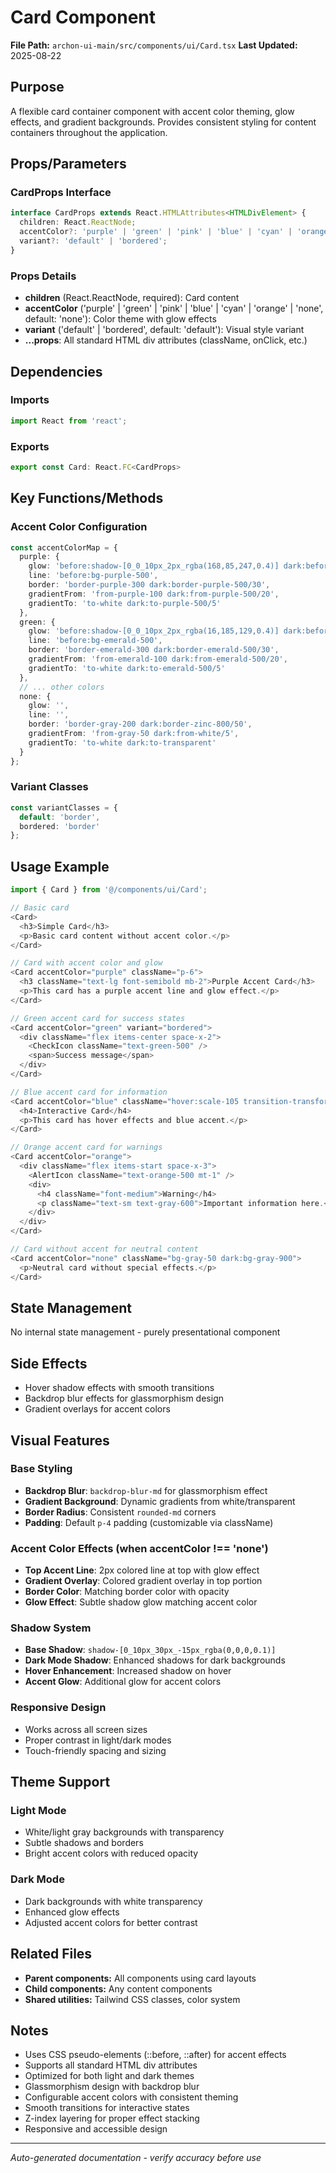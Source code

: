 # Card Component

**File Path:** `archon-ui-main/src/components/ui/Card.tsx`
**Last Updated:** 2025-08-22

## Purpose
A flexible card container component with accent color theming, glow effects, and gradient backgrounds. Provides consistent styling for content containers throughout the application.

## Props/Parameters

### CardProps Interface
```typescript
interface CardProps extends React.HTMLAttributes<HTMLDivElement> {
  children: React.ReactNode;
  accentColor?: 'purple' | 'green' | 'pink' | 'blue' | 'cyan' | 'orange' | 'none';
  variant?: 'default' | 'bordered';
}
```

### Props Details
- **children** (React.ReactNode, required): Card content
- **accentColor** ('purple' | 'green' | 'pink' | 'blue' | 'cyan' | 'orange' | 'none', default: 'none'): Color theme with glow effects
- **variant** ('default' | 'bordered', default: 'default'): Visual style variant
- **...props**: All standard HTML div attributes (className, onClick, etc.)

## Dependencies

### Imports
```typescript
import React from 'react';
```

### Exports
```typescript
export const Card: React.FC<CardProps>
```

## Key Functions/Methods

### Accent Color Configuration
```typescript
const accentColorMap = {
  purple: {
    glow: 'before:shadow-[0_0_10px_2px_rgba(168,85,247,0.4)] dark:before:shadow-[0_0_20px_5px_rgba(168,85,247,0.7)]',
    line: 'before:bg-purple-500',
    border: 'border-purple-300 dark:border-purple-500/30',
    gradientFrom: 'from-purple-100 dark:from-purple-500/20',
    gradientTo: 'to-white dark:to-purple-500/5'
  },
  green: {
    glow: 'before:shadow-[0_0_10px_2px_rgba(16,185,129,0.4)] dark:before:shadow-[0_0_20px_5px_rgba(16,185,129,0.7)]',
    line: 'before:bg-emerald-500',
    border: 'border-emerald-300 dark:border-emerald-500/30',
    gradientFrom: 'from-emerald-100 dark:from-emerald-500/20',
    gradientTo: 'to-white dark:to-emerald-500/5'
  },
  // ... other colors
  none: {
    glow: '',
    line: '',
    border: 'border-gray-200 dark:border-zinc-800/50',
    gradientFrom: 'from-gray-50 dark:from-white/5',
    gradientTo: 'to-white dark:to-transparent'
  }
};
```

### Variant Classes
```typescript
const variantClasses = {
  default: 'border',
  bordered: 'border'
};
```

## Usage Example
```typescript
import { Card } from '@/components/ui/Card';

// Basic card
<Card>
  <h3>Simple Card</h3>
  <p>Basic card content without accent color.</p>
</Card>

// Card with accent color and glow
<Card accentColor="purple" className="p-6">
  <h3 className="text-lg font-semibold mb-2">Purple Accent Card</h3>
  <p>This card has a purple accent line and glow effect.</p>
</Card>

// Green accent card for success states
<Card accentColor="green" variant="bordered">
  <div className="flex items-center space-x-2">
    <CheckIcon className="text-green-500" />
    <span>Success message</span>
  </div>
</Card>

// Blue accent card for information
<Card accentColor="blue" className="hover:scale-105 transition-transform">
  <h4>Interactive Card</h4>
  <p>This card has hover effects and blue accent.</p>
</Card>

// Orange accent card for warnings
<Card accentColor="orange">
  <div className="flex items-start space-x-3">
    <AlertIcon className="text-orange-500 mt-1" />
    <div>
      <h4 className="font-medium">Warning</h4>
      <p className="text-sm text-gray-600">Important information here.</p>
    </div>
  </div>
</Card>

// Card without accent for neutral content
<Card accentColor="none" className="bg-gray-50 dark:bg-gray-900">
  <p>Neutral card without special effects.</p>
</Card>
```

## State Management
No internal state management - purely presentational component

## Side Effects
- Hover shadow effects with smooth transitions
- Backdrop blur effects for glassmorphism design
- Gradient overlays for accent colors

## Visual Features

### Base Styling
- **Backdrop Blur**: `backdrop-blur-md` for glassmorphism effect
- **Gradient Background**: Dynamic gradients from white/transparent
- **Border Radius**: Consistent `rounded-md` corners
- **Padding**: Default `p-4` padding (customizable via className)

### Accent Color Effects (when accentColor !== 'none')
- **Top Accent Line**: 2px colored line at top with glow effect
- **Gradient Overlay**: Colored gradient overlay in top portion
- **Border Color**: Matching border color with opacity
- **Glow Effect**: Subtle shadow glow matching accent color

### Shadow System
- **Base Shadow**: `shadow-[0_10px_30px_-15px_rgba(0,0,0,0.1)]`
- **Dark Mode Shadow**: Enhanced shadows for dark backgrounds
- **Hover Enhancement**: Increased shadow on hover
- **Accent Glow**: Additional glow for accent colors

### Responsive Design
- Works across all screen sizes
- Proper contrast in light/dark modes
- Touch-friendly spacing and sizing

## Theme Support

### Light Mode
- White/light gray backgrounds with transparency
- Subtle shadows and borders
- Bright accent colors with reduced opacity

### Dark Mode
- Dark backgrounds with white transparency
- Enhanced glow effects
- Adjusted accent colors for better contrast

## Related Files
- **Parent components:** All components using card layouts
- **Child components:** Any content components
- **Shared utilities:** Tailwind CSS classes, color system

## Notes
- Uses CSS pseudo-elements (::before, ::after) for accent effects
- Supports all standard HTML div attributes
- Optimized for both light and dark themes
- Glassmorphism design with backdrop blur
- Configurable accent colors with consistent theming
- Smooth transitions for interactive states
- Z-index layering for proper effect stacking
- Responsive and accessible design

---
*Auto-generated documentation - verify accuracy before use*
